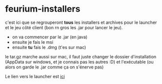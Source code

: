 # feurium-installers

c'est ici que se regrouperont **tous** les installers et archives pour le launcher et le jeu côté client (bon rn gros les .jar pour lancer le jeu).

- on va commencer par le .jar (en java)
- ensuite je fais le msi
- ensuite **tu** fais le .dmg (t'es sur mac)

le tar.gz marche aussi sur mac, il faut juste changer le dossier d'installation (AppData sur windows, et je connais pas les autres :D) et l'exécutable (ou alors on garde le .jar comme ça on s'énerve pas)

Le lien vers le launcher est [ici](https://github.com/baztoul76/feurium-launcher)
